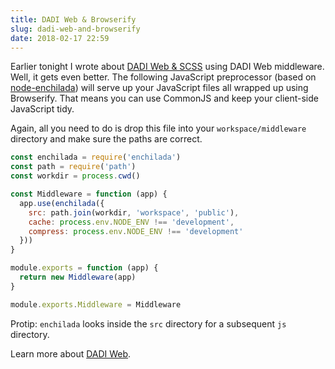 ```yaml
---
title: DADI Web & Browserify
slug: dadi-web-and-browserify
date: 2018-02-17 22:59
---
```


Earlier tonight I wrote about [DADI Web &amp; SCSS](http://akd.sh/post/dadi-web-and-scss) using DADI Web middleware. Well, it gets even better. The following JavaScript preprocessor (based on [node-enchilada](https://github.com/defunctzombie/node-enchilada)) will serve up your JavaScript files all wrapped up using Browserify. That means you can use CommonJS and keep your client-side JavaScript tidy.

Again, all you need to do is drop this file into your `workspace/middleware` directory and make sure the paths are correct.

```js
const enchilada = require('enchilada')
const path = require('path')
const workdir = process.cwd()

const Middleware = function (app) {
  app.use(enchilada({
    src: path.join(workdir, 'workspace', 'public'),
    cache: process.env.NODE_ENV !== 'development',
    compress: process.env.NODE_ENV !== 'development'
  }))
}

module.exports = function (app) {
  return new Middleware(app)
}

module.exports.Middleware = Middleware
```

Protip: `enchilada` looks inside the `src` directory for a subsequent `js` directory.

Learn more about [DADI Web](https://dadi.tech/en/web/).
